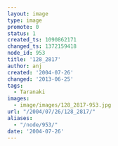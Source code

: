 ```yaml
---
layout: image
type: image
promote: 0
status: 1
created_ts: 1090862171
changed_ts: 1372159418
node_id: 953
title: '128_2817'
author: anj
created: '2004-07-26'
changed: '2013-06-25'
tags:
  - Taranaki
images:
  - image/images/128_2817-953.jpg
url: "/2004/07/26/128_2817/"
aliases:
  - "/node/953/"
date: '2004-07-26'
---
```


